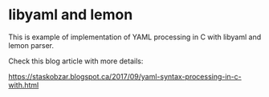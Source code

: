 # libyaml and lemon

This is example of implementation of YAML processing in C with libyaml and lemon parser.

Check this blog article with more details:

https://staskobzar.blogspot.ca/2017/09/yaml-syntax-processing-in-c-with.html
